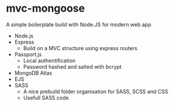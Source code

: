 # mvc-mongoose
A simple boilerplate build with Node.JS for modern web app
* Node.js
* Express
    * Build on a MVC structure using express routers
* Passport.js
    * Local authentification
    * Password hashed and salted with bcrypt
* MongoDB Atlas
* EJS
* SASS
    * A nice prebuild folder organisation for SASS, SCSS and CSS
    * Usefull SASS code